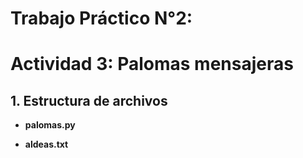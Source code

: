 # Trabajo Práctico N°2:
# Actividad 3: Palomas mensajeras

## 1. Estructura de archivos

- **palomas.py**  
  
- **aldeas.txt**  


